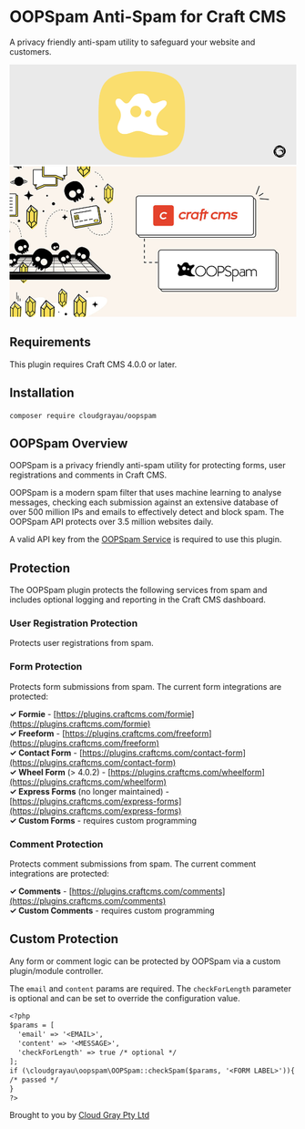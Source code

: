 # OOPSpam Anti-Spam for Craft CMS

A privacy friendly anti-spam utility to safeguard your website and customers.

![Screenshot](resources/oopspam.png)
![Screenshot](resources/craftoopspam.jpg)

## Requirements

This plugin requires Craft CMS 4.0.0 or later.

## Installation

`composer require cloudgrayau/oopspam`

## OOPSpam Overview

OOPSpam is a privacy friendly anti-spam utility for protecting forms, user registrations and comments in Craft CMS.

OOPSpam is a modern spam filter that uses machine learning to analyse messages, checking each submission against an extensive database of over 500 million IPs and emails to effectively detect and block spam. The OOPSpam API protects over 3.5 million websites daily.

A valid API key from the [OOPSpam Service](https://oopspam.com/?ref=cloudgray) is required to use this plugin.

## Protection

The OOPSpam plugin protects the following services from spam and includes optional logging and reporting in the Craft CMS dashboard.

### User Registration Protection

Protects user registrations from spam.

### Form Protection

Protects form submissions from spam. The current form integrations are protected:

**✓ Formie** - [https://plugins.craftcms.com/formie](https://plugins.craftcms.com/formie)  
**✓ Freeform** - [https://plugins.craftcms.com/freeform](https://plugins.craftcms.com/freeform)  
**✓ Contact Form** - [https://plugins.craftcms.com/contact-form](https://plugins.craftcms.com/contact-form)  
**✓ Wheel Form** (> 4.0.2) - [https://plugins.craftcms.com/wheelform](https://plugins.craftcms.com/wheelform)  
**✓ Express Forms** (no longer maintained) - [https://plugins.craftcms.com/express-forms](https://plugins.craftcms.com/express-forms)  
**✓ Custom Forms** - requires custom programming

### Comment Protection

Protects comment submissions from spam. The current comment integrations are protected:

**✓ Comments** - [https://plugins.craftcms.com/comments](https://plugins.craftcms.com/comments)  
**✓ Custom Comments** - requires custom programming

## Custom Protection

Any form or comment logic can be protected by OOPSpam via a custom plugin/module controller.

The `email` and `content` params are required. The `checkForLength` parameter is optional and can be set to override the configuration value.

    <?php    
    $params = [
      'email' => '<EMAIL>',
      'content' => '<MESSAGE>',
      'checkForLength' => true /* optional */
    ];
    if (\cloudgrayau\oopspam\OOPSpam::checkSpam($params, '<FORM LABEL>')){ /* passed */
    }
    ?>

Brought to you by [Cloud Gray Pty Ltd](https://cloudgray.com.au/)
